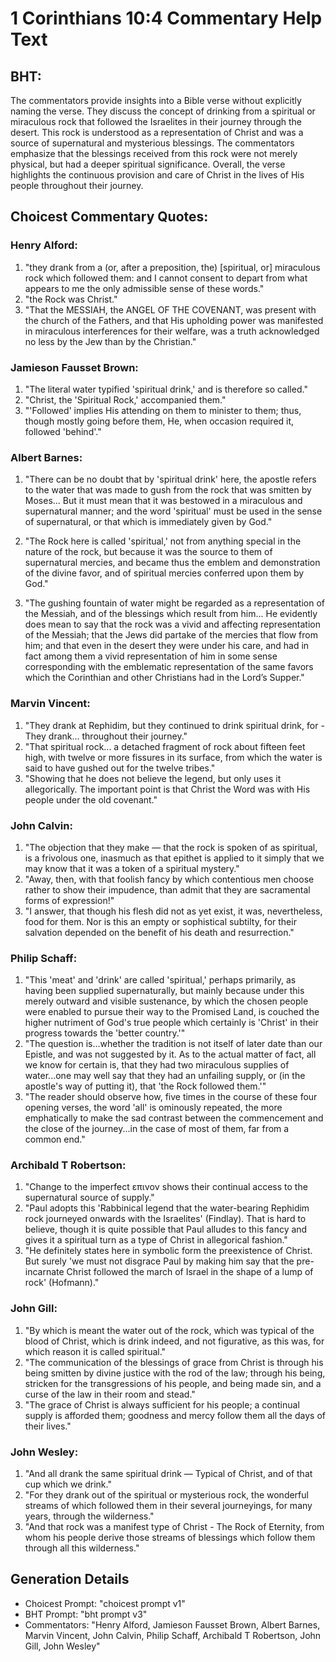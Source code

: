 # 1 Corinthians 10:4 Commentary Help Text

## BHT:
The commentators provide insights into a Bible verse without explicitly naming the verse. They discuss the concept of drinking from a spiritual or miraculous rock that followed the Israelites in their journey through the desert. This rock is understood as a representation of Christ and was a source of supernatural and mysterious blessings. The commentators emphasize that the blessings received from this rock were not merely physical, but had a deeper spiritual significance. Overall, the verse highlights the continuous provision and care of Christ in the lives of His people throughout their journey.

## Choicest Commentary Quotes:
### Henry Alford:
1. "they drank from a (or, after a preposition, the) [spiritual, or] miraculous rock which followed them: and I cannot consent to depart from what appears to me the only admissible sense of these words."
2. "the Rock was Christ."
3. "That the MESSIAH, the ANGEL OF THE COVENANT, was present with the church of the Fathers, and that His upholding power was manifested in miraculous interferences for their welfare, was a truth acknowledged no less by the Jew than by the Christian."

### Jamieson Fausset Brown:
1. "The literal water typified 'spiritual drink,' and is therefore so called." 
2. "Christ, the 'Spiritual Rock,' accompanied them." 
3. "'Followed' implies His attending on them to minister to them; thus, though mostly going before them, He, when occasion required it, followed 'behind'."

### Albert Barnes:
1. "There can be no doubt that by 'spiritual drink' here, the apostle refers to the water that was made to gush from the rock that was smitten by Moses... But it must mean that it was bestowed in a miraculous and supernatural manner; and the word 'spiritual' must be used in the sense of supernatural, or that which is immediately given by God." 

2. "The Rock here is called 'spiritual,' not from anything special in the nature of the rock, but because it was the source to them of supernatural mercies, and became thus the emblem and demonstration of the divine favor, and of spiritual mercies conferred upon them by God."

3. "The gushing fountain of water might be regarded as a representation of the Messiah, and of the blessings which result from him... He evidently does mean to say that the rock was a vivid and affecting representation of the Messiah; that the Jews did partake of the mercies that flow from him; and that even in the desert they were under his care, and had in fact among them a vivid representation of him in some sense corresponding with the emblematic representation of the same favors which the Corinthian and other Christians had in the Lord’s Supper."

### Marvin Vincent:
1. "They drank at Rephidim, but they continued to drink spiritual drink, for - They drank... throughout their journey." 
2. "That spiritual rock... a detached fragment of rock about fifteen feet high, with twelve or more fissures in its surface, from which the water is said to have gushed out for the twelve tribes."
3. "Showing that he does not believe the legend, but only uses it allegorically. The important point is that Christ the Word was with His people under the old covenant."

### John Calvin:
1. "The objection that they make — that the rock is spoken of as spiritual, is a frivolous one, inasmuch as that epithet is applied to it simply that we may know that it was a token of a spiritual mystery."
2. "Away, then, with that foolish fancy by which contentious men choose rather to show their impudence, than admit that they are sacramental forms of expression!"
3. "I answer, that though his flesh did not as yet exist, it was, nevertheless, food for them. Nor is this an empty or sophistical subtilty, for their salvation depended on the benefit of his death and resurrection."

### Philip Schaff:
1. "This 'meat' and 'drink' are called 'spiritual,' perhaps primarily, as having been supplied supernaturally, but mainly because under this merely outward and visible sustenance, by which the chosen people were enabled to pursue their way to the Promised Land, is couched the higher nutriment of God's true people which certainly is 'Christ' in their progress towards the 'better country.'" 
2. "The question is...whether the tradition is not itself of later date than our Epistle, and was not suggested by it. As to the actual matter of fact, all we know for certain is, that they had two miraculous supplies of water...one may well say that they had an unfailing supply, or (in the apostle's way of putting it), that 'the Rock followed them.'"
3. "The reader should observe how, five times in the course of these four opening verses, the word 'all' is ominously repeated, the more emphatically to make the sad contrast between the commencement and the close of the journey...in the case of most of them, far from a common end."

### Archibald T Robertson:
1. "Change to the imperfect επινον shows their continual access to the supernatural source of supply."
2. "Paul adopts this 'Rabbinical legend that the water-bearing Rephidim rock journeyed onwards with the Israelites' (Findlay). That is hard to believe, though it is quite possible that Paul alludes to this fancy and gives it a spiritual turn as a type of Christ in allegorical fashion."
3. "He definitely states here in symbolic form the preexistence of Christ. But surely 'we must not disgrace Paul by making him say that the pre-incarnate Christ followed the march of Israel in the shape of a lump of rock' (Hofmann)."

### John Gill:
1. "By which is meant the water out of the rock, which was typical of the blood of Christ, which is drink indeed, and not figurative, as this was, for which reason it is called spiritual."
2. "The communication of the blessings of grace from Christ is through his being smitten by divine justice with the rod of the law; through his being, stricken for the transgressions of his people, and being made sin, and a curse of the law in their room and stead."
3. "The grace of Christ is always sufficient for his people; a continual supply is afforded them; goodness and mercy follow them all the days of their lives."

### John Wesley:
1. "And all drank the same spiritual drink — Typical of Christ, and of that cup which we drink."
2. "For they drank out of the spiritual or mysterious rock, the wonderful streams of which followed them in their several journeyings, for many years, through the wilderness."
3. "And that rock was a manifest type of Christ - The Rock of Eternity, from whom his people derive those streams of blessings which follow them through all this wilderness."


## Generation Details
- Choicest Prompt: "choicest prompt v1"
- BHT Prompt: "bht prompt v3"
- Commentators: "Henry Alford, Jamieson Fausset Brown, Albert Barnes, Marvin Vincent, John Calvin, Philip Schaff, Archibald T Robertson, John Gill, John Wesley"
